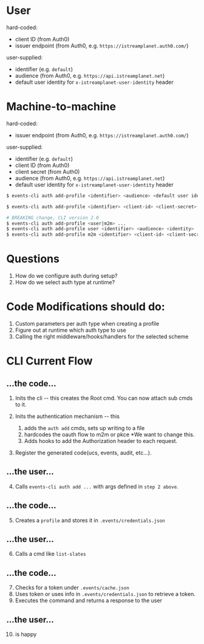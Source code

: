 # User
hard-coded:
- client ID (from Auth0)
- issuer endpoint (from Auth0, e.g. `https://istreamplanet.auth0.com/`)

user-supplied:
- identifier (e.g. `default`)
- audience (from Auth0, e.g. `https://api.istreamplanet.net`)
- default user identity for `x-istreamplanet-user-identity` header

# Machine-to-machine
hard-coded:
- issuer endpoint (from Auth0, e.g. `https://istreamplanet.auth0.com/`)

user-supplied:
- identifier (e.g. `default`)
- client ID (from Auth0)
- client secret (from Auth0)
- audience (from Auth0, e.g. `https://api.istreamplanet.net`)
- default user identity for `x-istreamplanet-user-identity` header

```sh
$ events-cli auth add-profile <identifier> <audience> <default user identity>

$ events-cli auth add-profile <identifier> <client-id> <client-secret> <audience> <default user identity>

# BREAKING change, CLI version 2.0
$ events-cli auth add-profile <user|m2m> ...
$ events-cli auth add-profile user <identifier> <audience> <identity>
$ events-cli auth add-profile m2m <identifier> <client-id> <client-secret> <audience> <identity>
```

# Questions
1. How do we configure auth during setup?
2. How do we select auth type at runtime?



# Code Modifications should do:
1. Custom parameters per auth type when creating a profile
2. Figure out at runtime which auth type to use
3. Calling the right middleware/hooks/handlers for the selected scheme


# CLI Current Flow
## ...the code...
1. Inits the cli -- this creates the Root cmd. You can now attach sub cmds to it.
2. Inits the authentication mechanism -- this 
    1. adds the `auth add` cmds, sets up writing to a file
    2. hardcodes the oauth flow to m2m or pkce   *We want to change this.
    3. Adds hooks to add the Authorization header to each request.
    
3. Register the generated code(ucs, events, audit, etc...).

## ...the user...
4. Calls `events-cli auth add ...` with args defined in `step 2 above`.
## ...the code...
5. Creates a `profile` and stores it in `.events/credentials.json`
## ...the user...
6. Calls a cmd like `list-slates`
## ...the code...
7. Checks for a token under `.events/cache.json`
8. Uses token or uses info in `.events/credentials.json` to retrieve a token.
9. Executes the command and returns a response to the user
## ...the user...
10. is happy